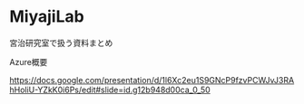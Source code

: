 # MiyajiLab

宮治研究室で扱う資料まとめ

Azure概要

https://docs.google.com/presentation/d/1l6Xc2eu1S9GNcP9fzvPCWJvJ3RAhHoliU-YZkK0i6Ps/edit#slide=id.g12b948d00ca_0_50
